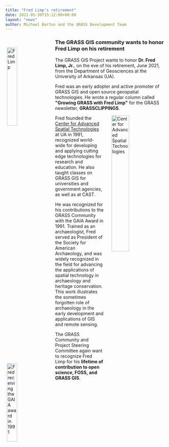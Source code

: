 ```yaml
---
title: "Fred Limp's retirement"
date: 2021-05-30T15:12:00+00:00
layout: "news"
author: Michael Barton and the GRASS Development Team
---
```


<a href="/images/news/fred_limp_news_profile_pic.jpg">
  <img src="/images/news/fred_limp_news_profile_pic.jpg" alt="Fred Limp" 
  title="Fred Limp" 
  width="25%" style="float:left;padding-left:5px;padding-right:25px;padding-top:35px">
</a>

### The GRASS GIS community wants to honor Fred Limp on his retirement
 
The GRASS GIS Project wants to honor **Dr. Fred Limp, Jr.**, on the eve
of his retirement, June 2021, from the Department of Geosciences at 
the University of Arkansas (UA). 

Fred was an early adopter and active promoter of GRASS GIS and 
open source geospatial technologies. He wrote a regular column
called **"Growing GRASS with Fred Limp"** for the GRASS newsletter, 
**GRASSCLIPPINGS**. 

<a href="/images/news/fred_limp_news_cast_1992.jpg">
  <img src="/images/news/fred_limp_news_cast_1992.jpg" 
  alt="Center for Advanced Spatial Technologies" 
  title="Center for Advanced Spatial Technologies"
   width="33%" style="float:right;padding-left:25px;padding-right:5px">
</a>

Fred founded the 
[Center for Advanced Spatial Technologies](https://cast.uark.edu/) 
at UA in 1991, recognized world-wide for developing and applying
cutting edge technologies for research and education. He also 
taught classes on GRASS GIS for universities and government 
agencies, as well as at CAST.

<a href="/images/news/fred_limp_news_grassaward_1991.jpg">
   <img src="/images/news/fred_limp_news_grassaward_1991.jpg" 
   alt="Fred receiving the GAIA award in 1991" 
   title="Fred receiving the GAIA award in 1991"
   width="25%" 
   style="float:left;padding-left:5px;padding-right:25px;padding-top:10px">
</a>

He was recognized for his contributions to the GRASS Community
with the GAIA Award in 1991. 
Trained as an archaeologist, Fred served as President of the Society
for American Archaeology, and was widely recognized in the field 
for advancing the applications of spatial technology in archaeology
and heritage conservation. This work illustrates the sometimes 
forgotten role of archaeology in the early development and 
applications of GIS and remote sensing. 

The GRASS Community and Project Steering Committee again want to 
recognize Fred Limp for his **lifetime of contribution to open science, 
FOSS, and GRASS GIS**.


